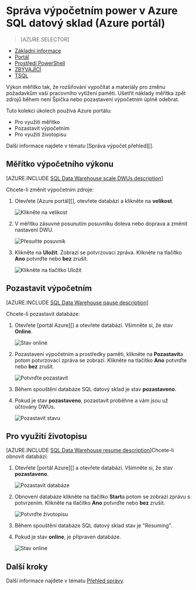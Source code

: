 <properties
   pageTitle="Správa výpočetního výkonu v Azure SQL datový sklad (Azure portál) | Microsoft Azure"
   description="Azure úkoly portálu pro správu výpočetního výkonu. Měřítko výpočet zdroje úpravou DWUs. Nebo pozastavení a obnovení výpočet nákladů na zdroje."
   services="sql-data-warehouse"
   documentationCenter="NA"
   authors="barbkess"
   manager="barbkess"
   editor=""/>

<tags
   ms.service="sql-data-warehouse"
   ms.devlang="NA"
   ms.topic="article"
   ms.tgt_pltfrm="NA"
   ms.workload="data-services"
   ms.date="08/22/2016"
   ms.author="barbkess;sonyama"/>

# <a name="manage-compute-power-in-azure-sql-data-warehouse-azure-portal"></a>Správa výpočetním power v Azure SQL datový sklad (Azure portál)

> [AZURE.SELECTOR]
- [Základní informace](sql-data-warehouse-manage-compute-overview.md)
- [Portál](sql-data-warehouse-manage-compute-portal.md)
- [Prostředí PowerShell](sql-data-warehouse-manage-compute-powershell.md)
- [ZBÝVAJÍCÍ](sql-data-warehouse-manage-compute-rest-api.md)
- [TSQL](sql-data-warehouse-manage-compute-tsql.md)


Výkon měřítko tak, že rozšiřování vypočítat a materiály pro změnu požadavkům vaší pracovního vytížení paměti. Ušetřit náklady měřítka zpět zdrojů během není Špička nebo pozastavení výpočetním úplně odebrat. 

Tuto kolekci úkolech používá Azure portálu:

- Pro využití měřítko
- Pozastavit výpočetním
- Pro využití životopisu

Další informace najdete v tématu [Správa výpočet přehled][].

<a name="scale-performance-bk"></a>
<a name="scale-compute-bk"></a>

## <a name="scale-compute-power"></a>Měřítko výpočetního výkonu

[AZURE.INCLUDE [SQL Data Warehouse scale DWUs description](../../includes/sql-data-warehouse-scale-dwus-description.md)]

Chcete-li změnit výpočetním zdroje:

1. Otevřete [Azure portál][], otevřete databázi a klikněte na **velikost**.

    ![Klikněte na velikost][1]

1. V měřítku zásuvné posunutím posuvníku doleva nebo doprava a změnit nastavení DWU.

    ![Přesuňte posuvník][2]

1. Klikněte na **Uložit**. Zobrazí se potvrzovací zpráva. Klikněte na tlačítko **Ano** potvrďte nebo **bez** zrušit.

    ![Klikněte na tlačítko Uložit][3]

<a name="pause-compute-bk"></a>

## <a name="pause-compute"></a>Pozastavit výpočetním

[AZURE.INCLUDE [SQL Data Warehouse pause description](../../includes/sql-data-warehouse-pause-description.md)]

Chcete-li pozastavit databáze:

1. Otevřete [portál Azure][] a otevřete databázi. Všimněte si, že stav **Online**. 

    ![Stav online][6]

1. Pozastavení výpočetním a prostředky paměti, klikněte na **Pozastavit**a potom potvrzovací zpráva se zobrazí. Klikněte na tlačítko **Ano** potvrďte nebo **bez** zrušit.

    ![Potvrďte pozastavit][7]

1. Během spouštění databáze SQL datový sklad je stav **pozastaveno**.
2. Pokud je stav **pozastaveno**, pozastavit proběhne a vám jsou už účtovány DWUs.

    ![Pozastavit stavu][4]

<a name="resume-compute-bk"></a>

## <a name="resume-compute"></a>Pro využití životopisu

[AZURE.INCLUDE [SQL Data Warehouse resume description](../../includes/sql-data-warehouse-resume-description.md)]Chcete-li obnovit databázi:

1. Otevřete [portál Azure][] a otevřete databázi. Všimněte si, že stav **pozastaveno**. 

    ![Pozastavit databáze][4]

1. Obnovení databáze klikněte na tlačítko **Start**a potom se zobrazí zprávu s potvrzením. Klikněte na tlačítko **Ano** potvrďte nebo **bez** zrušit.

    ![Potvrďte životopisu][5]

1. Během spouštění databáze SQL datový sklad stav je "Resuming".
2. Pokud je stav **online**, je připraven databáze.

    ![Stav online][6]

<a name="next-steps-bk"></a>

## <a name="next-steps"></a>Další kroky
Další informace najdete v tématu [Přehled správy][].

<!--Image references-->
[1]: ./media/sql-data-warehouse-manage-compute-portal/click-scale.png
[2]: ./media/sql-data-warehouse-manage-compute-portal/move-slider.png
[3]: ./media/sql-data-warehouse-manage-compute-portal/click-save.png
[4]: ./media/sql-data-warehouse-manage-compute-portal/resume-database.png
[5]: ./media/sql-data-warehouse-manage-compute-portal/resume-confirm.png
[6]: ./media/sql-data-warehouse-manage-compute-portal/pause-database.png
[7]: ./media/sql-data-warehouse-manage-compute-portal/pause-confirm.png

<!--Article references-->
[Přehled správy]: ./sql-data-warehouse-overview-manage.md
[Správa výpočetním přehled]: ./sql-data-warehouse-manage-compute-overview.md

<!--MSDN references-->


<!--Other Web references-->

[Azure portálu]: http://portal.azure.com/
